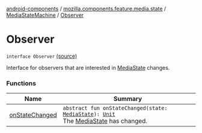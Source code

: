 [android-components](../../../index.md) / [mozilla.components.feature.media.state](../../index.md) / [MediaStateMachine](../index.md) / [Observer](./index.md)

# Observer

`interface Observer` [(source)](https://github.com/mozilla-mobile/android-components/blob/master/components/feature/media/src/main/java/mozilla/components/feature/media/state/MediaStateMachine.kt#L94)

Interface for observers that are interested in [MediaState](../../-media-state/index.md) changes.

### Functions

| Name | Summary |
|---|---|
| [onStateChanged](on-state-changed.md) | `abstract fun onStateChanged(state: `[`MediaState`](../../-media-state/index.md)`): `[`Unit`](https://kotlinlang.org/api/latest/jvm/stdlib/kotlin/-unit/index.html)<br>The [MediaState](../../-media-state/index.md) has changed. |
